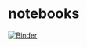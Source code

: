 # notebooks
[![Binder](https://mybinder.org/badge_logo.svg)](https://mybinder.org/v2/gh/vpicouet/notebooks/HEAD?labpath=VIPERS_field.ipynb)
